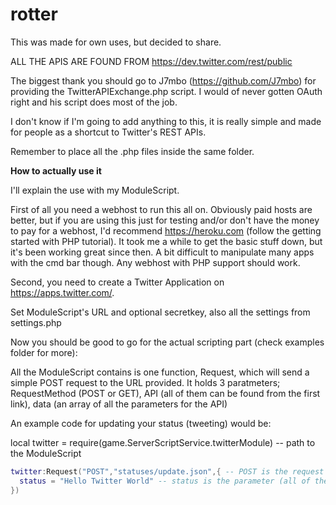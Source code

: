 # rotter

This was made for own uses, but decided to share.

ALL THE APIS ARE FOUND FROM https://dev.twitter.com/rest/public 

The biggest thank you should go to J7mbo (https://github.com/J7mbo) for providing the TwitterAPIExchange.php script. I would of never gotten OAuth right and his script does most of the job.

I don't know if I'm going to add anything to this, it is really simple and made for people as a shortcut to Twitter's REST APIs.

Remember to place all the .php files inside the same folder.

**How to actually use it**

I'll explain the use with my ModuleScript.

First of all you need a webhost to run this all on. Obviously paid hosts are better, but if you are using this just for testing and/or don't have the money to pay for a webhost, I'd recommend https://heroku.com (follow the getting started with PHP tutorial). It took me a while to get the basic stuff down, but it's been working great since then. A bit difficult to manipulate many apps with the cmd bar though. Any webhost with PHP support should work.

Second, you need to create a Twitter Application on https://apps.twitter.com/.

Set ModuleScript's URL and optional secretkey, also all the settings from settings.php 

Now you should be good to go for the actual scripting part (check examples folder for more):

All the ModuleScript contains is one function, Request, which will send a simple POST request to the URL provided.
It holds 3 paratmeters; RequestMethod (POST or GET), API (all of them can be found from the first link), data (an array of all the parameters for the API)

An example code for updating your status (tweeting) would be:

local twitter = require(game.ServerScriptService.twitterModule) -- path to the ModuleScript
```lua
twitter:Request("POST","statuses/update.json",{ -- POST is the request method, statuses/update.json is the API
  status = "Hello Twitter World" -- status is the parameter (all of these can also be found from the REST API documentation)
})

```


